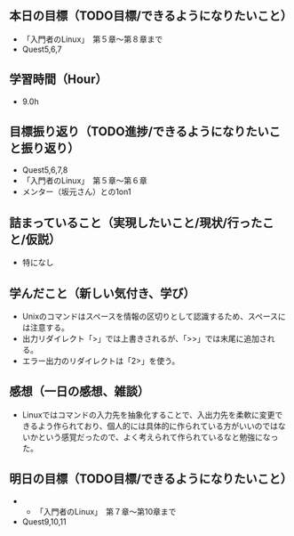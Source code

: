 ## 本日の目標（TODO目標/できるようになりたいこと）
- 「入門者のLinux」　第５章〜第８章まで
- Quest5,6,7
## 学習時間（Hour）
- 9.0h
## 目標振り返り（TODO進捗/できるようになりたいこと振り返り）
- Quest5,6,7,8
- 「入門者のLinux」　第５章〜第６章
- メンター（坂元さん）との1on1
## 詰まっていること（実現したいこと/現状/行ったこと/仮説）
- 特になし
## 学んだこと（新しい気付き、学び）
- Unixのコマンドはスペースを情報の区切りとして認識するため、スペースには注意する。
- 出力リダイレクト「>」では上書きされるが、「>>」では末尾に追加される。
- エラー出力のリダイレクトは「2>」を使う。
## 感想（一日の感想、雑談）
- Linuxではコマンドの入力先を抽象化することで、入出力先を柔軟に変更できるよう作られており、個人的には具体的に作られている方がいいのではないかという感覚だったので、よく考えられて作られているなと勉強になった。
## 明日の目標（TODO目標/できるようになりたいこと）
- - 「入門者のLinux」　第７章〜第10章まで
- Quest9,10,11
